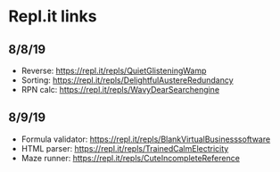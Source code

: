# Repl.it links

## 8/8/19

- Reverse: https://repl.it/repls/QuietGlisteningWamp
- Sorting: https://repl.it/repls/DelightfulAustereRedundancy
- RPN calc: https://repl.it/repls/WavyDearSearchengine

## 8/9/19

- Formula validator: https://repl.it/repls/BlankVirtualBusinesssoftware
- HTML parser: https://repl.it/repls/TrainedCalmElectricity
- Maze runner: https://repl.it/repls/CuteIncompleteReference
